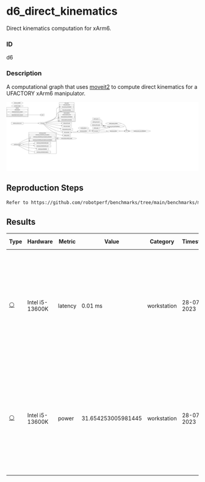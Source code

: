 # d6_direct_kinematics

Direct kinematics computation for xArm6.

### ID
d6

### Description
A computational graph that uses [moveit2](https://github.com/ros-planning/moveit2) to compute direct kinematics for a UFACTORY xArm6 manipulator.

![](../../../imgs/d6_direct_kinematics.svg)

## Reproduction Steps

```bash
Refer to https://github.com/robotperf/benchmarks/tree/main/benchmarks/manipulation/d6_direct_kinematics and review the launch files to reproduce this package.
```

## Results

| Type | Hardware | Metric | Value | Category | Timestamp | Note | Data Source |
| --- | --- | --- | --- | --- | --- | --- | --- |
| [:white_circle:](https://github.com/robotperf/benchmarks/blob/main/benchmarks/README.md#type) | Intel i5-13600K | latency | 0.01 ms | workstation | 28-07-2023 | mean 0.01 ms ms, rms 0.01 ms ms, max 0.01 ms ms, min 0.00 ms, lost 0.00% | [N/A](https://github.com/robotperf/rosbags/tree/main/N/A) |
| [:white_circle:](https://github.com/robotperf/benchmarks/blob/main/benchmarks/README.md#type) | Intel i5-13600K | power | 31.654253005981445 | workstation | 28-07-2023 | mean 0.01 ms ms, rms 0.01 ms ms, max 0.01 ms ms, min 0.00 ms, lost 0.00% | [N/A](https://github.com/robotperf/rosbags/tree/main/N/A) |